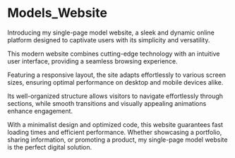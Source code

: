 # Models_Website


Introducing my single-page model website, a sleek and dynamic online platform designed to captivate users with its simplicity and versatility.

This modern website combines cutting-edge technology with an intuitive user interface, providing a seamless browsing experience.

Featuring a responsive layout, the site adapts effortlessly to various screen sizes, ensuring optimal performance on desktop and mobile devices alike.

Its well-organized structure allows visitors to navigate effortlessly through sections, while smooth transitions and visually appealing animations enhance engagement. 

With a minimalist design and optimized code, this website guarantees fast loading times and efficient performance. Whether showcasing a portfolio, sharing information, or promoting a product, my single-page model website is the perfect digital solution.

















